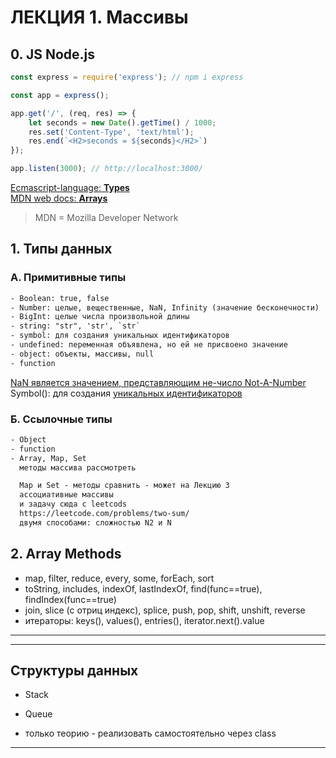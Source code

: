 # ЛЕКЦИЯ 1. Массивы

## 0. JS Node.js

```js
const express = require('express'); // npm i express

const app = express();

app.get('/', (req, res) => {
    let seconds = new Date().getTime() / 1000;
    res.set('Content-Type', 'text/html');
    res.end(`<H2>seconds = ${seconds}</H2>`)
});

app.listen(3000); // http://localhost:3000/
```

[Ecmascript-language: **Types**](https://tc39.es/ecma262/#sec-ecmascript-language-types)  
[MDN web docs: **Arrays**](https://developer.mozilla.org/ru/docs/Web/JavaScript/Reference/Global_Objects/Array)  

> MDN = Mozilla Developer Network

## 1. Типы данных  

### А. Примитивные типы  

```txt
- Boolean: true, false  
- Number: целые, вещественные, NaN, Infinity (значение бесконечности)  
- BigInt: целые числа произвольной длины  
- string: "str", 'str', `str`  
- symbol: для создания уникальных идентификаторов  
- undefined: переменная объявлена, но ей не присвоено значение
- object: объекты, массивы, null  
- function

```

[NaN является значением, представляющим не-число Not-A-Number](https://developer.mozilla.org/ru/docs/Web/JavaScript/Reference/Global_Objects/NaN)  
Symbol(): для создания [уникальных идентификаторов](https://tc39.es/ecma262/#sec-ecmascript-language-types-symbol-typ)  

### Б. Ссылочные типы  

```txt
- Object
- function
- Array, Map, Set
  методы массива рассмотреть  

  Map и Set - методы сравнить - может на Лекцию 3  
  ассоциативные массивы  
  и задачу сюда с leetcods
  https://leetcode.com/problems/two-sum/  
  двумя способами: сложностью N2 и N  
```

## 2. Array Methods  

- map, filter, reduce, every, some, forEach, sort  
- toString, includes, indexOf, lastIndexOf, find(func==true), findIndex(func==true)
- join, slice (с отриц индекс), splice, push, pop, shift, unshift, reverse  
- итераторы: keys(), values(), entries(), iterator.next().value  

---  
---  

## Структуры данных  

- Stack  
- Queue

- только теорию - реализовать самостоятельно через class  

---  
